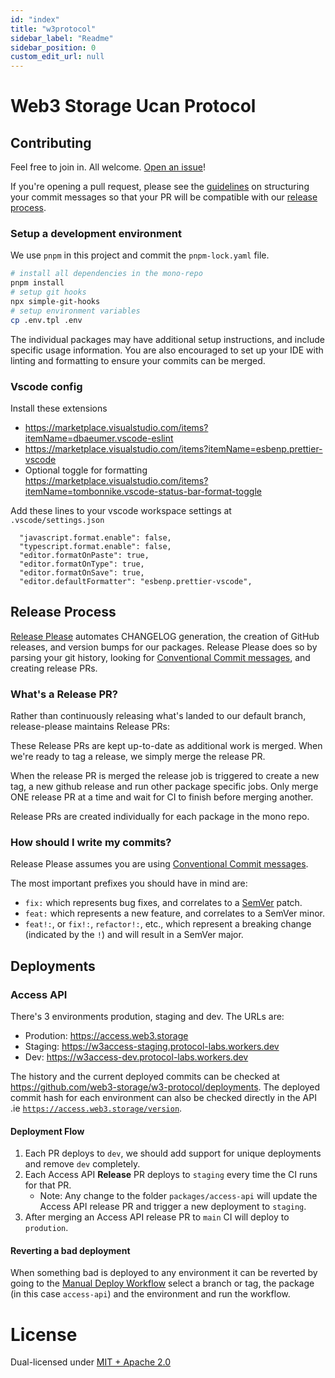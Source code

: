 ```yaml
---
id: "index"
title: "w3protocol"
sidebar_label: "Readme"
sidebar_position: 0
custom_edit_url: null
---
```


# Web3 Storage Ucan Protocol

## Contributing

Feel free to join in. All welcome. [Open an issue](https://github.com/web3-storage/w3-protocol/issues/new)!

If you're opening a pull request, please see the [guidelines](#how-should-i-write-my-commits) on structuring your commit messages so that your PR will be compatible with our [release process](#release-process).

### Setup a development environment

We use `pnpm` in this project and commit the `pnpm-lock.yaml` file.

```bash
# install all dependencies in the mono-repo
pnpm install
# setup git hooks
npx simple-git-hooks
# setup environment variables
cp .env.tpl .env
```

The individual packages may have additional setup instructions, and include specific usage information.
You are also encouraged to set up your IDE with linting and formatting to ensure your commits can be merged.

### Vscode config

Install these extensions

- https://marketplace.visualstudio.com/items?itemName=dbaeumer.vscode-eslint
- https://marketplace.visualstudio.com/items?itemName=esbenp.prettier-vscode
- Optional toggle for formatting https://marketplace.visualstudio.com/items?itemName=tombonnike.vscode-status-bar-format-toggle

Add these lines to your vscode workspace settings at `.vscode/settings.json`

```text
  "javascript.format.enable": false,
  "typescript.format.enable": false,
  "editor.formatOnPaste": true,
  "editor.formatOnType": true,
  "editor.formatOnSave": true,
  "editor.defaultFormatter": "esbenp.prettier-vscode",
```

## Release Process

[Release Please](https://github.com/googleapis/release-please) automates CHANGELOG generation, the creation of GitHub releases,
and version bumps for our packages. Release Please does so by parsing your
git history, looking for [Conventional Commit messages](https://www.conventionalcommits.org/),
and creating release PRs.

### What's a Release PR?

Rather than continuously releasing what's landed to our default branch, release-please maintains Release PRs:

These Release PRs are kept up-to-date as additional work is merged. When we're ready to tag a release, we simply merge the release PR.

When the release PR is merged the release job is triggered to create a new tag, a new github release and run other package specific jobs. Only merge ONE release PR at a time and wait for CI to finish before merging another.

Release PRs are created individually for each package in the mono repo.

### How should I write my commits?

Release Please assumes you are using [Conventional Commit messages](https://www.conventionalcommits.org/).

The most important prefixes you should have in mind are:

- `fix:` which represents bug fixes, and correlates to a [SemVer](https://semver.org/)
  patch.
- `feat:` which represents a new feature, and correlates to a SemVer minor.
- `feat!:`, or `fix!:`, `refactor!:`, etc., which represent a breaking change
  (indicated by the `!`) and will result in a SemVer major.

## Deployments

### Access API

There's 3 environments prodution, staging and dev. The URLs are:

- Prodution: https://access.web3.storage
- Staging: https://w3access-staging.protocol-labs.workers.dev
- Dev: https://w3access-dev.protocol-labs.workers.dev

The history and the current deployed commits can be checked at https://github.com/web3-storage/w3-protocol/deployments. The deployed commit hash for each environment can also be checked directly in the API .ie [`https://access.web3.storage/version`](https://access.web3.storage/version).

#### Deployment Flow

1. Each PR deploys to `dev`, we should add support for unique deployments and remove `dev` completely.
2. Each Access API **Release** PR deploys to `staging` every time the CI runs for that PR.
   - Note: Any change to the folder `packages/access-api` will update the Access API release PR and trigger a new deployment to `staging`.
3. After merging an Access API release PR to `main` CI will deploy to `prodution`.

#### Reverting a bad deployment

When something bad is deployed to any environment it can be reverted by going to the [Manual Deploy Workflow](https://github.com/web3-storage/w3-protocol/actions/workflows/manual.yml) select a branch or tag, the package (in this case `access-api`) and the environment and run the workflow.

# License

Dual-licensed under [MIT + Apache 2.0](license.md)
